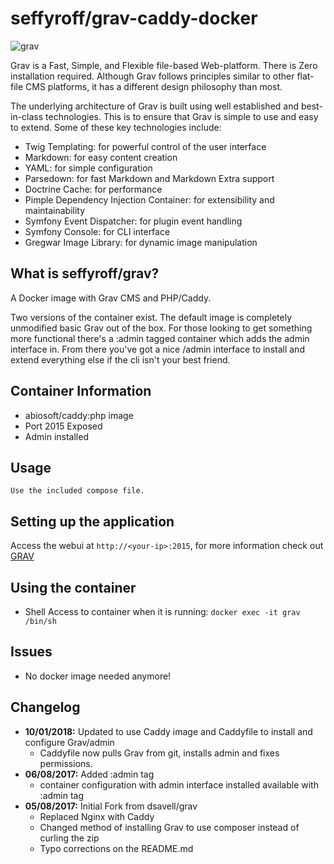 # seffyroff/grav-caddy-docker

![grav](https://getgrav-grav.netdna-ssl.com/user/pages/media/grav-logo.svg)

Grav is a Fast, Simple, and Flexible file-based Web-platform. There is Zero installation required. Although Grav follows principles similar to other flat-file CMS platforms, it has a different design philosophy than most.

The underlying architecture of Grav is built using well established and best-in-class technologies. This is to ensure that Grav is simple to use and easy to extend. Some of these key technologies include:

* Twig Templating: for powerful control of the user interface
* Markdown: for easy content creation
* YAML: for simple configuration
* Parsedown: for fast Markdown and Markdown Extra support
* Doctrine Cache: for performance
* Pimple Dependency Injection Container: for extensibility and maintainability
* Symfony Event Dispatcher: for plugin event handling
* Symfony Console: for CLI interface
* Gregwar Image Library: for dynamic image manipulation

## What is seffyroff/grav?

A Docker image with Grav CMS and PHP/Caddy.

Two versions of the container exist.  The default image is completely unmodified basic Grav out of the box.  For those looking to get something more functional there's a :admin tagged container which adds the admin interface in.  From there you've got a nice /admin interface to install and extend everything else if the cli isn't your best friend.

## Container Information

+ abiosoft/caddy:php image
+ Port 2015 Exposed
+ Admin installed

## Usage

```
Use the included compose file.
```

## Setting up the application
Access the webui at `http://<your-ip>:2015`, for more information check out [GRAV](https://getgrav.org/)

## Using the container

+ Shell Access to container when it is running: `docker exec -it grav /bin/sh`

## Issues

+ No docker image needed anymore!

## Changelog
+ **10/01/2018:** Updated to use Caddy image and Caddyfile to install and configure Grav/admin
	- Caddyfile now pulls Grav from git, installs admin and fixes permissions.
+ **06/08/2017:** Added :admin tag
	- container configuration with admin interface installed available with :admin tag
+ **05/08/2017:** Initial Fork from dsavell/grav
	- Replaced Nginx with Caddy
	- Changed method of installing Grav to use composer instead of curling the zip
	- Typo corrections on the README.md
